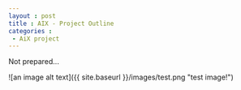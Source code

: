 ```yaml
---
layout : post
title : AIX - Project Outline
categories : 
 - AiX project
---
```


Not prepared...

![an image alt text]({{ site.baseurl }}/images/test.png "test image!")